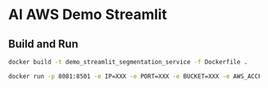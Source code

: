 # AI AWS Demo Streamlit

## Build and Run

```bash
docker build -t demo_streamlit_segmentation_service -f Dockerfile .
```

```bash
docker run -p 8081:8501 -e IP=XXX -e PORT=XXX -e BUCKET=XXX -e AWS_ACCESS_KEY_ID=XXX -e AWS_SECRET_ACCESS_KEY=XXX demo_streamlit_segmentation_service
```
